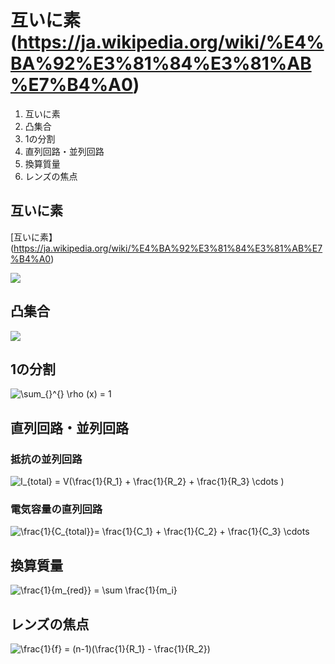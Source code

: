 # 互いに素(https://ja.wikipedia.org/wiki/%E4%BA%92%E3%81%84%E3%81%AB%E7%B4%A0)

1. 互いに素
2. 凸集合
3. 1の分割
4. 直列回路・並列回路
5. 換算質量
6. レンズの焦点

## 互いに素

[互いに素】(https://ja.wikipedia.org/wiki/%E4%BA%92%E3%81%84%E3%81%AB%E7%B4%A0)

<img src="https://latex.codecogs.com/svg.image?\mathfrak{a}&space;&plus;&space;\mathfrak{b}&space;=&space;\{1\}">

## 凸集合

<img src="https://latex.codecogs.com/svg.image?x,&space;y&space;\in&space;\boldsymbol{H},&space;\\0&space;\leq&space;\lambda&space;\leq&space;1,\\\lambda&space;x&space;&plus;&space;(1&space;-&space;\lambda&space;)y&space;\in&space;\boldsymbol{H}" />

## 1の分割

<img src="https://latex.codecogs.com/svg.image?\sum_{}^{}&space;\rho&space;(x)&space;=&space;1" title="\sum_{}^{} \rho (x) = 1" />

## 直列回路・並列回路

### 抵抗の並列回路

<img src="https://latex.codecogs.com/svg.image?I_{total}&space;=&space;V(\frac{1}{R_1}&space;&plus;&space;\frac{1}{R_2}&space;&plus;&space;\frac{1}{R_3}&space;\cdots&space;)" title="I_{total} = V(\frac{1}{R_1} + \frac{1}{R_2} + \frac{1}{R_3} \cdots )" />

### 電気容量の直列回路

<img src="https://latex.codecogs.com/svg.image?\frac{1}{C_{total}}=&space;\frac{1}{C_1}&space;&plus;&space;\frac{1}{C_2}&space;&plus;&space;\frac{1}{C_3}&space;\cdots" title="\frac{1}{C_{total}}= \frac{1}{C_1} + \frac{1}{C_2} + \frac{1}{C_3} \cdots" />

## 換算質量

<img src="https://latex.codecogs.com/svg.image?\frac{1}{m_{red}}&space;=&space;\sum&space;\frac{1}{m_i}" title="\frac{1}{m_{red}} = \sum \frac{1}{m_i}" />

## レンズの焦点

<img src="https://latex.codecogs.com/svg.image?\frac{1}{f}&space;=&space;(n-1)(\frac{1}{R_1}&space;-&space;\frac{1}{R_2})&space;" title="\frac{1}{f} = (n-1)(\frac{1}{R_1} - \frac{1}{R_2}) " />
